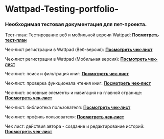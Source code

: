 # Wattpad-Testing-portfolio-
### Необходимая тестовая документация для пет-проекта.
Тест-план: Тестирование веб и мобильной версии Wattpad: 
**[Посмотреть тест-план](Test_Plan.md)**

Чек-лист регистрации в Wattpad (Веб-версия): 
**[Посмотреть чек-лист](Check-list1.md)**

Чек-лист регистрации в Wattpad (Мобильная версия): 
**[Посмотреть чек-лист](Check-list2.md)**

Чек-лист: поиск и фильтрация книг: 
**[Посмотреть чек-лист](Check-list3.md)**

Чек-лист: проверка функционала чтения книг: 
**[Посмотреть чек-лист](Check-list4.md)**

Чек-лист: основные элементы и навигация на главной странице: 
**[Посмотреть чек-лист](Check-list5.md)**

Чек-лист: библиотека пользователя: 
**[Посмотреть чек-лист](Check-list6.md)**

Чек-лист: профиль пользователя: 
**[Посмотреть чек-лист](Check-list7.md)**

Чек лист: действия автора - создание и редактирование историй: 
**[Посмотреть чек-лист](Check-list8.md)**
